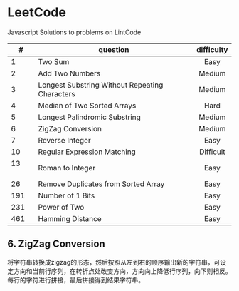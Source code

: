 # LeetCode
Javascript Solutions to problems on LintCode

| #        | question                                          |  difficulty  |
| -------- |      ----------------------------                 | :---------:  |
| 1        | Two Sum                                           | Easy         |
| 2        | Add Two Numbers                                   | Medium       |
| 3        | Longest Substring Without Repeating Characters    | Medium       |
| 4        | Median of Two Sorted Arrays                       | Hard         |
| 5        | Longest Palindromic Substring                     | Medium       |
| 6        | ZigZag Conversion                                 | Medium       |
| 7        | Reverse Integer                                   | Easy         |
| 10       | Regular Expression Matching                       | Difficult    |
| 13       | Roman to Integer                                  | Easy         |
| 26       | Remove Duplicates from Sorted Array               | Easy         |
| 191      | Number of 1 Bits                                  | Easy         |
| 231      | Power of Two                                      | Easy         |
| 461      | Hamming Distance                                  | Easy         |

## 6. ZigZag Conversion
将字符串转换成zigzag的形态，然后按照从左到右的顺序输出新的字符串，可设定方向和当前行序列，在转折点处改变方向，方向向上降低行序列，向下则相反。每行的字符进行拼接，最后拼接得到结果字符串。